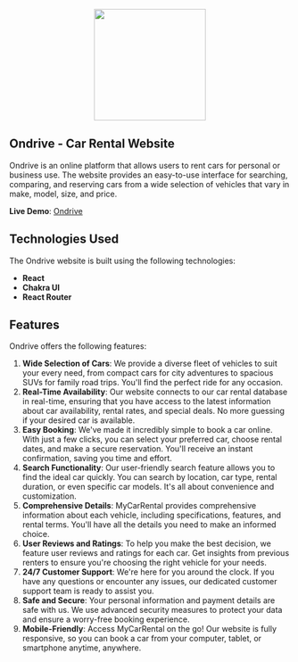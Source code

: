 <!-- [![Header](https://github.com/pvictordev/altcoinx/blob/main/src/assets/crypto-icon.png)](https://github.com/pvictordev/altcoinx/tree/main) -->
<p align="center">
  <img width="200" height="200" src="">
</p>

## Ondrive - Car Rental Website
Ondrive is an online platform that allows users to rent cars for personal or business use. The website provides an easy-to-use interface for searching, comparing, and reserving cars from a wide selection of vehicles that vary in make, model, size, and price.

**Live Demo**:  [Ondrive](#)

## Technologies Used
The Ondrive website is built using the following technologies:
- **React**
- **Chakra UI**
- **React Router**

## Features
Ondrive offers the following features:

1. **Wide Selection of Cars**: We provide a diverse fleet of vehicles to suit your every need, from compact cars for city adventures to spacious SUVs for family road trips. You'll find the perfect ride for any occasion.
2. **Real-Time Availability**: Our website connects to our car rental database in real-time, ensuring that you have access to the latest information about car availability, rental rates, and special deals. No more guessing if your desired car is available.
3. **Easy Booking**: We've made it incredibly simple to book a car online. With just a few clicks, you can select your preferred car, choose rental dates, and make a secure reservation. You'll receive an instant confirmation, saving you time and effort.
4. **Search Functionality**: Our user-friendly search feature allows you to find the ideal car quickly. You can search by location, car type, rental duration, or even specific car models. It's all about convenience and customization.
5. **Comprehensive Details**: MyCarRental provides comprehensive information about each vehicle, including specifications, features, and rental terms. You'll have all the details you need to make an informed choice.
6. **User Reviews and Ratings**: To help you make the best decision, we feature user reviews and ratings for each car. Get insights from previous renters to ensure you're choosing the right vehicle for your needs.
7. **24/7 Customer Support**: We're here for you around the clock. If you have any questions or encounter any issues, our dedicated customer support team is ready to assist you.
8. **Safe and Secure**: Your personal information and payment details are safe with us. We use advanced security measures to protect your data and ensure a worry-free booking experience.
9. **Mobile-Friendly**: Access MyCarRental on the go! Our website is fully responsive, so you can book a car from your computer, tablet, or smartphone anytime, anywhere.

   

<!-- ## How to Use
To run Ondrive locally or integrate it into your project, follow these steps:

1. Clone this repository:
   ```bash
   git clone https://github.com/pvictordev/ondrive.git -->


